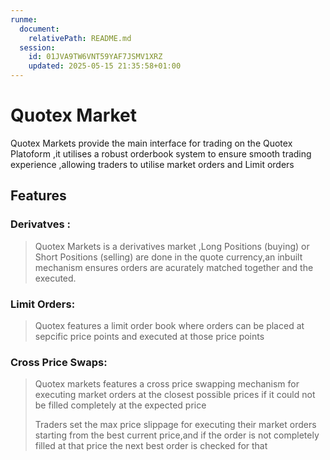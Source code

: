 ```yaml
---
runme:
  document:
    relativePath: README.md
  session:
    id: 01JVA9TW6VNT59YAF7JSMV1XRZ
    updated: 2025-05-15 21:35:58+01:00
---
```


# **Quotex Market**

<p>Quotex Markets provide the main interface for trading on the Quotex Platoform ,it utilises a robust orderbook system to ensure smooth trading experience ,allowing traders to utilise market orders and Limit orders</p>

## **Features**
### **Derivatves** :
>Quotex Markets is a derivatives market ,Long Positions (buying) or Short Positions (selling) are done in the quote currency,an inbuilt mechanism ensures orders are acurately matched together and the executed.
### **Limit Orders**:
>Quotex features a limit order book where orders can be placed at sepcific price points and executed at those price points

### **Cross Price Swaps**:
>Quotex markets features a cross price swapping mechanism for executing market orders at the closest possible prices if it could not be filled completely at the expected  price 
>
>Traders set the max price slippage for executing their market orders starting from the best current price,and if the order is not completely filled at that price the next best order is checked for that  
